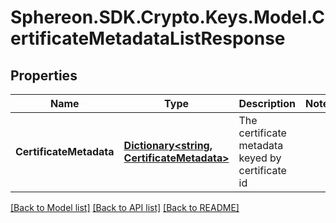 # Sphereon.SDK.Crypto.Keys.Model.CertificateMetadataListResponse
## Properties

Name | Type | Description | Notes
------------ | ------------- | ------------- | -------------
**CertificateMetadata** | [**Dictionary&lt;string, CertificateMetadata&gt;**](CertificateMetadata.md) | The certificate metadata keyed by certificate id | 

[[Back to Model list]](../README.md#documentation-for-models) [[Back to API list]](../README.md#documentation-for-api-endpoints) [[Back to README]](../README.md)

